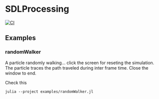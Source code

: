 # SDLProcessing

[![CI](https://github.com/josePereiro/Entropy2D/actions/workflows/CI.yml/badge.svg)](https://github.com/josePereiro/Entropy2D/actions/workflows/CI.yml)
<!-- TODO: Make CODECOV work -->
<!-- [![Coverage](https://codecov.io/gh/josePereiro/Entropy2D/branch/main/graph/badge.svg)](https://codecov.io/gh/josePereiro/Entropy2D) -->

## Examples

### randomWalker

A particle randomly walking... click the screen for reseting the simulation.
The particle traces the path traveled during inter frame time.
Close the window to end.

Check this 
```batch
julia --project examples/randomWalker.jl
```